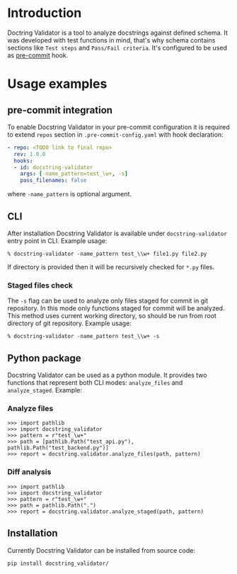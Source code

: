 # Introduction

Doctring Validator is a tool to analyze docstrings against defined schema. It was developed with test functions in mind, that's why schema contains sections like `Test steps` and `Pass/Fail criteria`. It's configured to be used as [pre-commit](https://pre-commit.com/) hook.


# Usage examples
## pre-commit integration

To enable Docstring Validator in your pre-commit configuration it is required to extend `repos` section in `.pre-commit-config.yaml` with hook declaration:

```yaml
- repo: <TODO link to final repo>
  rev: 1.0.0
  hooks:
  - id: docstring-validator
    args: [-name_pattern=test_\w+, -s]
    pass_filenames: false
```

where `-name_pattern` is optional argument.

## CLI
After installation Docstring Validator is available under `docstring-validator` entry point in CLI. Example usage:
```
% docstring-validator -name_pattern test_\\w+ file1.py file2.py
```

If directory is provided then it will be recursively checked for `*.py` files.

### Staged files check
The `-s` flag can be used to analyze only files staged for commit in git repository. In this mode only functions staged for commit will be analyzed. This method uses current working directory, so should be run from root directory of git repository. Example usage:

```
% docstring-validator -name_pattern test_\\w+ -s
```

## Python package
Docstring Validator can be used as a python module. It provides two functions that represent both CLI modes: `analyze_files` and `analyze_staged`. Example:

### Analyze files
    >>> import pathlib
    >>> import docstring_validator
    >>> pattern = r"test_\w+"
    >>> path = [pathlib.Path("test_api.py"), pathlib.Path("test_backend.py")]
    >>> report = docstring.validator.analyze_files(path, pattern)

### Diff analysis
    >>> import pathlib
    >>> import docstring_validator
    >>> pattern = r"test_\w+"
    >>> path = pathlib.Path(".")
    >>> report = docstring.validator.analyze_staged(path, pattern)

## Installation
Currently Docstring Validator can be installed from source code:

    pip install docstring_validator/
